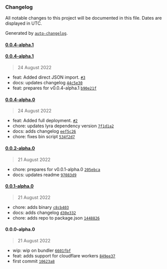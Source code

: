 ### Changelog

All notable changes to this project will be documented in this file. Dates are displayed in UTC.

Generated by [`auto-changelog`](https://github.com/CookPete/auto-changelog).

#### [0.0.4-alpha.1](https://github.com/LyraSearch/nebula/compare/0.0.4-alpha.1...0.0.4-alpha.1)

#### [0.0.4-alpha.1](https://github.com/LyraSearch/nebula/compare/0.0.4-alpha.0...0.0.4-alpha.1)

> 24 August 2022

- feat: Added direct JSON import. [`#3`](https://github.com/LyraSearch/nebula/pull/3)
- docs: updates changelog [`44c5e30`](https://github.com/LyraSearch/nebula/commit/44c5e30649ba403cf4a2289f7751d9bf86c94ff8)
- feat: prepares for v0.0.4-alpha.1 [`b90e21f`](https://github.com/LyraSearch/nebula/commit/b90e21f758c06e20b7881072e08ed28b430f3d54)

#### [0.0.4-alpha.0](https://github.com/LyraSearch/nebula/compare/0.0.2-alpha.0...0.0.4-alpha.0)

> 24 August 2022

- feat: Added full deployment. [`#2`](https://github.com/LyraSearch/nebula/pull/2)
- chore: updates lyra dependency version [`7f1d1a2`](https://github.com/LyraSearch/nebula/commit/7f1d1a2a673e032820d00d64ed09272796f013fd)
- docs: adds changelog [`eef5c26`](https://github.com/LyraSearch/nebula/commit/eef5c26ed7b8b56bad897692ff21cab1c711dbb0)
- chore: fixes bin script [`534f2d7`](https://github.com/LyraSearch/nebula/commit/534f2d7e2f923848a2d4d1f1b85f33aa2c466990)

#### [0.0.2-alpha.0](https://github.com/LyraSearch/nebula/compare/0.0.1-alpha.0...0.0.2-alpha.0)

> 21 August 2022

- chore: prepares for v0.0.1-alpha.0 [`205ebca`](https://github.com/LyraSearch/nebula/commit/205ebcac3bacb1edab57e44aff05715ff414fdaa)
- docs: updates readme [`97083d9`](https://github.com/LyraSearch/nebula/commit/97083d9a2fce8176b1611a5b4128d313680946a8)

#### [0.0.1-alpha.0](https://github.com/LyraSearch/nebula/compare/0.0.0-alpha.0...0.0.1-alpha.0)

> 21 August 2022

- chore: adds binary [`c8cb403`](https://github.com/LyraSearch/nebula/commit/c8cb403845ef2b5f51f5e904400be349e3a3a455)
- docs: adds changelog [`d30e332`](https://github.com/LyraSearch/nebula/commit/d30e332e62159bdef504d2e471400dbad2039bc6)
- chore: adds repo to package.json [`1448826`](https://github.com/LyraSearch/nebula/commit/14488268faa5dcc88f5b5c4d92da528622cbd307)

#### 0.0.0-alpha.0

> 21 August 2022

- wip: wip on bundler [`6601fbf`](https://github.com/LyraSearch/nebula/commit/6601fbf730d545e09b65e75f3af75bcb29efc3a6)
- feat: adds support for cloudflare workers [`849ee37`](https://github.com/LyraSearch/nebula/commit/849ee378546d2ad7c5a76a489ce78d319122b6ee)
- first commit [`10623a8`](https://github.com/LyraSearch/nebula/commit/10623a866bb2c2bf27f98c770dee1f1a5f48b503)
